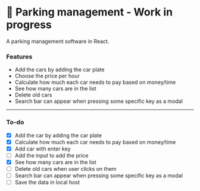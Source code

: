 # 🚗 Parking management - Work in progress

A parking management software in React.

### Features

- Add the cars by adding the car plate
- Choose the price per hour
- Calculate how much each car needs to pay based on money/time
- See how many cars are in the list
- Delete old cars
- Search bar can appear when pressing some specific key as a modal

---

### To-do

- [x] Add the car by adding the car plate 
- [x] Calculate how much each car needs to pay based on money/time
- [x] Add car with enter key
- [ ] Add the input to add the price
- [x] See how many cars are in the list
- [ ] Delete old cars when user clicks on them
- [ ] Search bar can appear when pressing some specific key as a modal
- [ ] Save the data in local host
